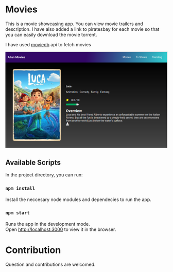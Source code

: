 # Movies
This is a movie showcasing app. You can view movie trailers and description. I have also added a link to piratesbay for each movie so that you can easily download the movie torrent.

I have used [moviedb](themoviedb.org) api to fetch movies 

![image](src/image/moviedb.png)

## Available Scripts

In the project directory, you can run:

### `npm install`
Install the neccesary node modules and dependecies to run the app.

### `npm start`

Runs the app in the development mode.\
Open [http://localhost:3000](http://localhost:3000) to view it in the browser.

# Contribution
Question and contributions are welcomed.
